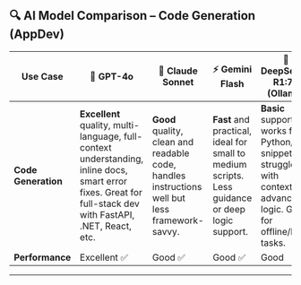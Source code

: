 ## 🔍 AI Model Comparison – Code Generation (AppDev)

| Use Case            | 🤖 GPT-4o                                                                                                                                                   | 🤠 Claude Sonnet                                                                               | ⚡ Gemini Flash                                                                                 | 🧩 DeepSeek-R1:7B (Ollama)                                                                                                 |
| ------------------- | ----------------------------------------------------------------------------------------------------------------------------------------------------------- | ---------------------------------------------------------------------------------------------- | ----------------------------------------------------------------------------------------------- | -------------------------------------------------------------------------------------------------------------------------- |
| **Code Generation** | **Excellent** quality, multi-language, full-context understanding, inline docs, smart error fixes. Great for full-stack dev with FastAPI, .NET, React, etc. | **Good** quality, clean and readable code, handles instructions well but less framework-savvy. | **Fast** and practical, ideal for small to medium scripts. Less guidance or deep logic support. | **Basic** support – works for Python/JS snippets, struggles with context or advanced logic. Great for offline/local tasks. |
| **Performance**     | Excellent ✅                                                                                                                                                | Good ✅                                                                                        | Good ✅                                                                                         | Good                                                                                                                       |

---

